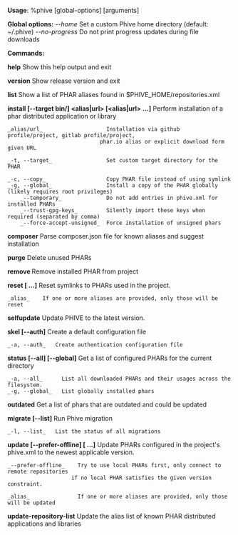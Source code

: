 
**Usage**: %phive [global-options] <command> [arguments]

**Global options:**
    _--home_         Set a custom Phive home directory (default: ~/.phive)
    _--no-progress_  Do not print progress updates during file downloads

**Commands:**

**help**
    Show this help output and exit

**version**
    Show release version and exit

**list**
    Show a list of PHAR aliases found in $PHIVE_HOME/repositories.xml

**install [--target bin/] <alias|url> [<alias|url> ...]**
    Perform installation of a phar distributed application or library

    _alias/url_                    Installation via github profile/project, gitlab profile/project,
                                 phar.io alias or explicit download form given URL

    _-t, --target_                 Set custom target directory for the PHAR

    _-c, --copy_                   Copy PHAR file instead of using symlink
    _-g, --global_                 Install a copy of the PHAR globally (likely requires root privileges)
        _--temporary_              Do not add entries in phive.xml for installed PHARs
        _--trust-gpg-keys_         Silently import these keys when required (separated by comma)
        _--force-accept-unsigned_  Force installation of unsigned phars

**composer**
    Parse composer.json file for known aliases and suggest installation

**purge**
    Delete unused PHARs

**remove <alias>**
    Remove installed PHAR from project

**reset [<alias1> <alias2> ...]**
    Reset symlinks to PHARs used in the project.

    _alias_    If one or more aliases are provided, only those will be reset

**selfupdate**
    Update PHIVE to the latest version.

**skel [--auth]**
    Create a default configuration file

    _-a, --auth_   Create authentication configuration file

**status [--all] [--global]**
    Get a list of configured PHARs for the current directory
    
    _-a, --all_      List all downloaded PHARs and their usages across the filesystem.
    _-g, --global_   List globally installed phars

**outdated**
    Get a list of phars that are outdated and could be updated

**migrate [--list]**
    Run Phive migration
    
    _-l, --list_   List the status of all migrations

**update [--prefer-offline] [<alias1> <alias2> ...]**
    Update PHARs configured in the project's phive.xml to the newest applicable version.

    _--prefer-offline_    Try to use local PHARs first, only connect to remote repositories
                        if no local PHAR satisfies the given version constraint.

    _alias_               If one or more aliases are provided, only those will be updated

**update-repository-list**
    Update the alias list of known PHAR distributed applications and libraries

